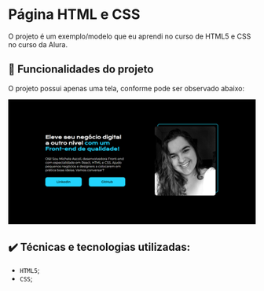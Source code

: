 # Página HTML e CSS

O projeto é um exemplo/modelo que eu aprendi no curso de HTML5 e CSS no curso da Alura.

## 🔨 Funcionalidades do projeto

O projeto possui apenas uma tela, conforme pode ser observado abaixo:

![Resultado](https://github.com/micheleascoli/HTML5-e-CSS/blob/main/portfolio-projeto-1/resultado.png)

## ✔️ Técnicas e tecnologias utilizadas:

- `HTML5`;
- `CSS`;
